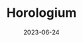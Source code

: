 ---
title: "Horologium"
cc-type: constellation
borders:
  - Caelum
  - Dorado
  - Eridanus
  - Hydrus
  - Reticulum
date: 2023-06-24
hashtag: horologium
subdivision-of:
  - southern celestial hemisphere
tags:
  - Constellation
---